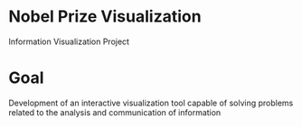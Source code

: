 # Nobel Prize Visualization

Information Visualization Project 

# Goal

Development of an interactive visualization tool capable of solving problems related to the analysis and communication of information


